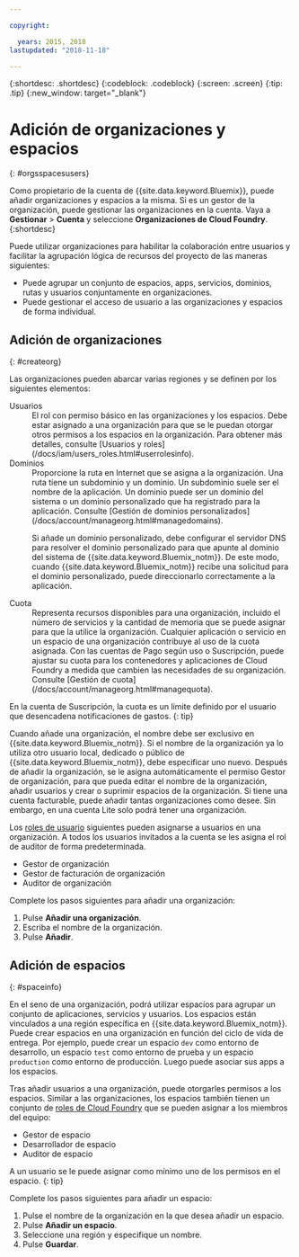 ```yaml
---

copyright:

  years: 2015, 2018
lastupdated: "2018-11-18"

---
```


{:shortdesc: .shortdesc}
{:codeblock: .codeblock}
{:screen: .screen}
{:tip: .tip}
{:new_window: target="_blank"}

# Adición de organizaciones y espacios
{: #orgsspacesusers}

Como propietario de la cuenta de {{site.data.keyword.Bluemix}}, puede añadir organizaciones y espacios a la misma. Si es un gestor de la organización, puede gestionar las organizaciones en la cuenta. Vaya a **Gestionar** > **Cuenta** y seleccione **Organizaciones de Cloud Foundry**.
{:shortdesc}

Puede utilizar organizaciones para habilitar la colaboración entre usuarios y facilitar la agrupación lógica de recursos del proyecto de las maneras siguientes:

   * Puede agrupar un conjunto de espacios, apps, servicios, dominios, rutas y usuarios conjuntamente en organizaciones. 
   * Puede gestionar el acceso de usuario a las organizaciones y espacios de forma individual. 

## Adición de organizaciones
{: #createorg}

Las organizaciones pueden abarcar varias regiones y se definen por los siguientes elementos:

<dl>
<dt>Usuarios</dt>
<dd>El rol con permiso básico en las organizaciones y los espacios. Debe estar asignado a una organización para que se le puedan otorgar otros permisos a los espacios en la organización. Para obtener más detalles, consulte [Usuarios y roles](/docs/iam/users_roles.html#userrolesinfo).</dd>
<dt>Dominios</dt>
<dd>Proporcione la ruta en Internet que se asigna a la organización. Una ruta tiene un subdominio y un dominio. Un subdominio suele ser el nombre de la aplicación. Un dominio puede ser un dominio del sistema o un dominio personalizado que ha registrado para la aplicación. Consulte [Gestión de dominios personalizados](/docs/account/manageorg.html#managedomains).<br/>
<p>Si añade un dominio personalizado, debe configurar el servidor DNS para resolver el dominio personalizado para que apunte al dominio del sistema de {{site.data.keyword.Bluemix_notm}}. De este modo, cuando {{site.data.keyword.Bluemix_notm}} recibe una solicitud para el dominio personalizado, puede direccionarlo correctamente a la aplicación.</p></dd>
<dt>Cuota</dt>
<dd>Representa recursos disponibles para una organización, incluido el número de servicios y la cantidad de memoria que se puede asignar para que la utilice la organización. Cualquier aplicación o servicio en un espacio de una organización contribuye al uso de la cuota asignada. Con las cuentas de Pago según uso o Suscripción, puede ajustar su cuota para los contenedores y aplicaciones de Cloud Foundry a medida que cambien las necesidades de su organización. Consulte [Gestión de cuota](/docs/account/manageorg.html#managequota).</dd>
</dl>

En la cuenta de Suscripción, la cuota es un límite definido por el usuario que desencadena notificaciones de gastos.
{: tip}

Cuando añade una organización, el nombre debe ser exclusivo en {{site.data.keyword.Bluemix_notm}}. Si el nombre de la organización ya lo utiliza otro usuario local, dedicado o público de {{site.data.keyword.Bluemix_notm}}, debe especificar uno nuevo. Después de añadir la organización, se le asigna automáticamente el permiso Gestor de organización, para que pueda editar el nombre de la organización, añadir usuarios y crear o suprimir espacios de la organización. Si tiene una cuenta facturable, puede añadir tantas organizaciones como desee. Sin embargo, en una cuenta Lite solo podrá tener una organización. 

Los [roles de usuario](/docs/iam/users_roles.html#userrolesinfo) siguientes pueden asignarse a usuarios en una organización. A todos los usuarios invitados a la cuenta se les asigna el rol de auditor de forma predeterminada.

   * Gestor de organización
   * Gestor de facturación de organización
   * Auditor de organización

Complete los pasos siguientes para añadir una organización:

  1. Pulse **Añadir una organización**.
  2. Escriba el nombre de la organización.  
  3. Pulse **Añadir**.

<!-- Add info on Manage infrastructure option under a space -->

## Adición de espacios
{: #spaceinfo}

En el seno de una organización, podrá utilizar espacios para agrupar un conjunto de aplicaciones, servicios y usuarios. Los espacios están vinculados a una región específica en {{site.data.keyword.Bluemix_notm}}. Puede crear espacios en una organización en función del ciclo de vida de entrega. Por ejemplo, puede crear un espacio `dev` como entorno de desarrollo, un espacio `test` como entorno de prueba y un espacio `production` como entorno de producción. Luego puede asociar sus apps a los espacios.

Tras añadir usuarios a una organización, puede otorgarles permisos a los espacios. Similar a las organizaciones, los espacios también tienen un conjunto de [roles de Cloud Foundry](/docs/iam/cfaccess.html#cfroles) que se pueden asignar a los miembros del equipo:

  * Gestor de espacio
  * Desarrollador de espacio
  * Auditor de espacio

A un usuario se le puede asignar como mínimo uno de los permisos en el espacio.
{: tip}

Complete los pasos siguientes para añadir un espacio:

  1. Pulse el nombre de la organización en la que desea añadir un espacio.
  2. Pulse **Añadir un espacio**.
  3. Seleccione una región y especifique un nombre.
  4. Pulse **Guardar**.
